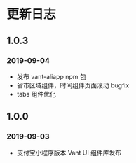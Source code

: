 # 更新日志

## 1.0.3

### 2019-09-04
    
* 发布 vant-aliapp npm 包
* 省市区域组件，时间组件页面滚动 bugfix
* tabs 组件优化

## 1.0.0

### 2019-09-03

* 支付宝小程序版本 Vant UI 组件库发布